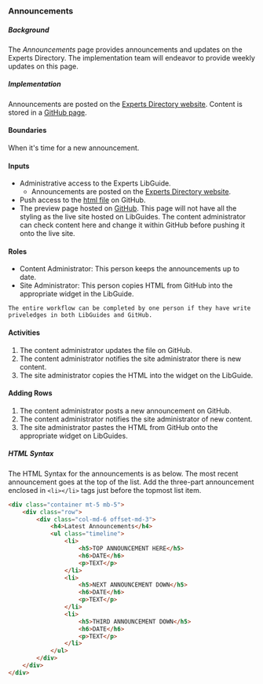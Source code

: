 ### Announcements

##### Background
The *Announcements* page provides announcements and updates on the Experts Directory. The implementation team will endeavor to provide weekly updates on this page.

##### Implementation
Announcements are posted on the [Experts Directory website](https://info.library.okstate.edu/experts). Content is stored in a [GitHub page](https://github.com/okstate-library/experts-website/blob/master/content/announcements.html).

#### Boundaries
When it's time for a new announcement.

#### Inputs
- Administrative access to the Experts LibGuide.
  - Announcements are posted on the [Experts Directory website](https://info.library.okstate.edu/experts).
- Push access to the [html file](https://github.com/okstate-library/experts-website/blob/master/content/announcements.html) on GitHub.
- The preview page hosted on [GitHub](https://okstate-library.github.io/experts-website/content/announcements). This page will not have all the styling as the live site hosted on LibGuides. The content administrator can check content here and change it within GitHub before pushing it onto the live site.

#### Roles
- Content Administrator: This person keeps the announcements up to date.
- Site Administrator: This person copies HTML from GitHub into the appropriate widget in the LibGuide.

`The entire workflow can be completed by one person if they have write priveledges in both LibGuides and GitHub.`

#### Activities
1. The content administrator updates the file on GitHub.
1. The content administrator notifies the site administrator there is new content.
1. The site administrator copies the HTML into the widget on the LibGuide.

#### Adding Rows
1. The content administrator posts a new announcement on GitHub.
1. The content administrator notifies the site administrator of new content.
1. The site administrator pastes the HTML from GitHub onto the appropriate widget on LibGuides.

##### HTML Syntax

The HTML Syntax for the announcements is as below. The most recent announcement goes at the top of the list. Add the three-part announcement enclosed in `<li></li>` tags just before the topmost list item.

```html
<div class="container mt-5 mb-5">
	<div class="row">
		<div class="col-md-6 offset-md-3">
			<h4>Latest Announcements</h4>
			<ul class="timeline">
				<li>
					<h5>TOP ANNOUNCEMENT HERE</h5>
					<h6>DATE</h6>
					<p>TEXT</p>
				</li>
				<li>
					<h5>NEXT ANNOUNCEMENT DOWN</h5>
					<h6>DATE</h6>
					<p>TEXT</p>
				</li>
				<li>
					<h5>THIRD ANNOUNCEMENT DOWN</h5>
					<h6>DATE</h6>
					<p>TEXT</p>
				</li>
			</ul>
		</div>
	</div>
</div>
```
